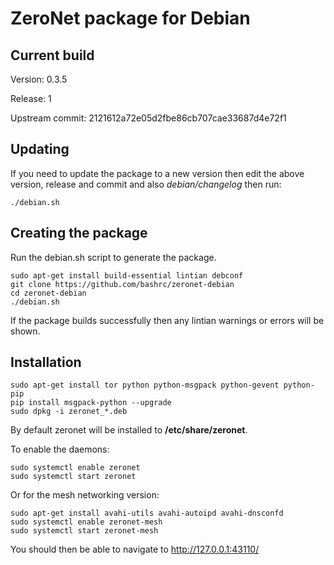ZeroNet package for Debian
==========================

Current build
-------------

Version: 0.3.5

Release: 1

Upstream commit: 2121612a72e05d2fbe86cb707cae33687d4e72f1

Updating
--------

If you need to update the package to a new version then edit the above version, release and commit and also *debian/changelog* then run:

    ./debian.sh

Creating the package
--------------------

Run the debian.sh script to generate the package.

    sudo apt-get install build-essential lintian debconf
    git clone https://github.com/bashrc/zeronet-debian
    cd zeronet-debian
    ./debian.sh

If the package builds successfully then any lintian warnings or errors will be shown.

Installation
------------

    sudo apt-get install tor python python-msgpack python-gevent python-pip
    pip install msgpack-python --upgrade
    sudo dpkg -i zeronet_*.deb

By default zeronet will be installed to **/etc/share/zeronet**.

To enable the daemons:

    sudo systemctl enable zeronet
    sudo systemctl start zeronet

Or for the mesh networking version:

    sudo apt-get install avahi-utils avahi-autoipd avahi-dnsconfd
    sudo systemctl enable zeronet-mesh
    sudo systemctl start zeronet-mesh

You should then be able to navigate to http://127.0.0.1:43110/
